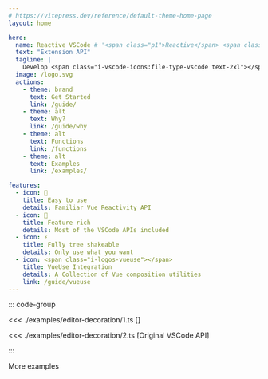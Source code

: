 ```yaml
---
# https://vitepress.dev/reference/default-theme-home-page
layout: home

hero:
  name: Reactive VSCode # '<span class="p1">Reactive</span> <span class="p2">VSCode</span>'
  text: "Extension API"
  tagline: |
    Develop <span class="i-vscode-icons:file-type-vscode text-2xl"></span> <span class="text-vscode">Extension</span> with <span class="i-vscode-icons:file-type-vue text-2xl"></span> <span class="text-reactive">Composition</span> API
  image: /logo.svg
  actions:
    - theme: brand
      text: Get Started
      link: /guide/
    - theme: alt
      text: Why?
      link: /guide/why
    - theme: alt
      text: Functions
      link: /functions
    - theme: alt
      text: Examples
      link: /examples/

features:
  - icon: 🚀
    title: Easy to use
    details: Familiar Vue Reactivity API
  - icon: 🦾
    title: Feature rich
    details: Most of the VSCode APIs included
  - icon: ⚡
    title: Fully tree shakeable
    details: Only use what you want
  - icon: <span class="i-logos-vueuse"></span>
    title: VueUse Integration
    details: A Collection of Vue composition utilities
    link: /guide/vueuse
---
```


<script setup>
import { withBase } from 'vitepress'
</script>

<div class="relative min-h-220">

::: code-group

<<< ./examples/editor-decoration/1.ts [<ReactiveVscode2 />]

<<< ./examples/editor-decoration/2.ts [Original VSCode API]

:::

<div class="absolute top-4 text-sm right-6 op-80 hidden sm:block">
<a :href="withBase('examples/index.html')" style="text-decoration: none">
<span class="i-carbon-launch mb-.5"></span> More examples
</a>
</div>

</div>
